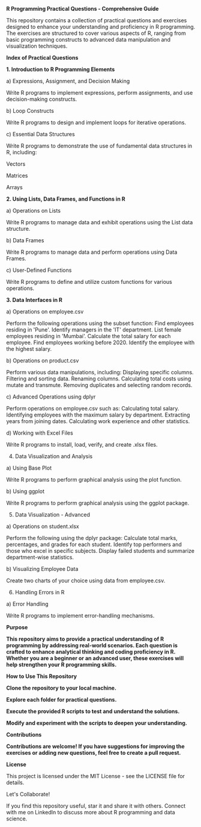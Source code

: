 **R Programming Practical Questions - Comprehensive Guide**

This repository contains a collection of practical questions and exercises designed to enhance your understanding and proficiency in R programming. The exercises are structured to cover various aspects of R, ranging from basic programming constructs to advanced data manipulation and visualization techniques.

**Index of Practical Questions**

**1. Introduction to R Programming Elements**

a) Expressions, Assignment, and Decision Making

Write R programs to implement expressions, perform assignments, and use decision-making constructs.

b) Loop Constructs

Write R programs to design and implement loops for iterative operations.

c) Essential Data Structures

Write R programs to demonstrate the use of fundamental data structures in R, including:

  Vectors

  Matrices

  Arrays

**2. Using Lists, Data Frames, and Functions in R**

a) Operations on Lists

Write R programs to manage data and exhibit operations using the List data structure.

b) Data Frames

Write R programs to manage data and perform operations using Data Frames.

c) User-Defined Functions

Write R programs to define and utilize custom functions for various operations.

**3. Data Interfaces in R**

a) Operations on employee.csv

Perform the following operations using the subset function:
Find employees residing in 'Pune'.
Identify managers in the 'IT' department.
List female employees residing in 'Mumbai'.
Calculate the total salary for each employee.
Find employees working before 2020.
Identify the employee with the highest salary.

b) Operations on product.csv

Perform various data manipulations, including:
Displaying specific columns.
Filtering and sorting data.
Renaming columns.
Calculating total costs using mutate and transmute.
Removing duplicates and selecting random records.

c) Advanced Operations using dplyr

Perform operations on employee.csv such as:
Calculating total salary.
Identifying employees with the maximum salary by department.
Extracting years from joining dates.
Calculating work experience and other statistics.

d) Working with Excel Files

Write R programs to install, load, verify, and create .xlsx files.

4. Data Visualization and Analysis

a) Using Base Plot

Write R programs to perform graphical analysis using the plot function.

b) Using ggplot

Write R programs to perform graphical analysis using the ggplot package.

5. Data Visualization - Advanced

a) Operations on student.xlsx

Perform the following using the dplyr package:
Calculate total marks, percentages, and grades for each student.
Identify top performers and those who excel in specific subjects.
Display failed students and summarize department-wise statistics.

b) Visualizing Employee Data

Create two charts of your choice using data from employee.csv.

6. Handling Errors in R

a) Error Handling

Write R programs to implement error-handling mechanisms.

**Purpose**

**This repository aims to provide a practical understanding of R programming by addressing real-world scenarios. Each question is crafted to enhance analytical thinking and coding proficiency in R. Whether you are a beginner or an advanced user, these exercises will help strengthen your R programming skills.**

**How to Use This Repository**

**Clone the repository to your local machine.**

**Explore each folder for practical questions.**

**Execute the provided R scripts to test and understand the solutions.**

**Modify and experiment with the scripts to deepen your understanding.**

**Contributions**

**Contributions are welcome! If you have suggestions for improving the exercises or adding new questions, feel free to create a pull request.**

**License**

This project is licensed under the MIT License - see the LICENSE file for details.

Let's Collaborate!

If you find this repository useful, star it and share it with others. Connect with me on LinkedIn to discuss more about R programming and data science.
